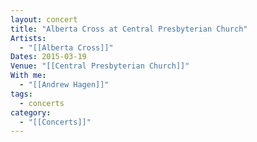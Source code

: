 ```yaml
---
layout: concert
title: "Alberta Cross at Central Presbyterian Church"
Artists:
  - "[[Alberta Cross]]"
Dates: 2015-03-19
Venue: "[[Central Presbyterian Church]]"
With me:
  - "[[Andrew Hagen]]"
tags:
  - concerts
category:
  - "[[Concerts]]"
---
```

